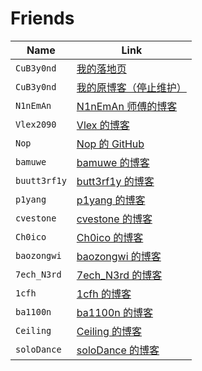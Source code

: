 # Friends

| Name         | Link                                                                                                                                |
| ------------ | ----------------------------------------------------------------------------------------------------------------------------------- |
| `CuB3y0nd`   | <a target='_blank' rel='noopener noreferrer' href='https://cubeyond.net'>我的落地页</a>                                             |
| `CuB3y0nd`   | <a target='_blank' rel='noopener noreferrer' href='https://tailwind-nextjs-starter-blog-ruby.vercel.app'>我的原博客（停止维护）</a> |
| `N1nEmAn`    | <a target='_blank' rel='noopener noreferrer' href='https://www.cnblogs.com/9man'>N1nEmAn 师傅的博客</a>                             |
| `Vlex2090`   | <a target='_blank' rel='noopener noreferrer' href='https://www.vernonwu.com/'>Vlex 的博客</a>                                       |
| `Nop`        | <a target='_blank' rel='noopener noreferrer' href='https://github.com/Nop3z'>Nop 的 GitHub</a>                                      |
| `bamuwe`     | <a target='_blank' rel='noopener noreferrer' href='https://bamuwe.xyz/'>bamuwe 的博客</a>                                           |
| `buutt3rf1y` | <a target='_blank' rel='noopener noreferrer' href='https://buutt3rf1y.github.io/'>butt3rf1y 的博客</a>                              |
| `p1yang`     | <a target='_blank' rel='noopener noreferrer' href='https://p1yang.github.io/'>p1yang 的博客</a>                                     |
| `cvestone`   | <a target='_blank' rel='noopener noreferrer' href='https://www.su-cvestone.cn/'>cvestone 的博客</a>                                 |
| `Ch0ico`     | <a target='_blank' rel='noopener noreferrer' href='https://ch0ico.fun/'>Ch0ico 的博客</a>                                           |
| `baozongwi`  | <a target='_blank' rel='noopener noreferrer' href='https://baozongwi.xyz/'>baozongwi 的博客</a>                                     |
| `7ech_N3rd`  | <a target='_blank' rel='noopener noreferrer' href='https://www.7ntsec.cn/'>7ech_N3rd 的博客</a>                                     |
| `1cfh`       | <a target='_blank' rel='noopener noreferrer' href='https://1cfh.fun/'>1cfh 的博客</a>                                               |
| `ba1100n`    | <a target='_blank' rel='noopener noreferrer' href='https://ba1100n.tech/'>ba1100n 的博客</a>                                        |
| `Ceiling`    | <a target='_blank' rel='noopener noreferrer' href='https://bloguan.top/'>Ceiling 的博客</a>                                         |
| `soloDance`  | <a target='_blank' rel='noopener noreferrer' href='https://w2solodance.com/'>soloDance 的博客</a>                                   |
